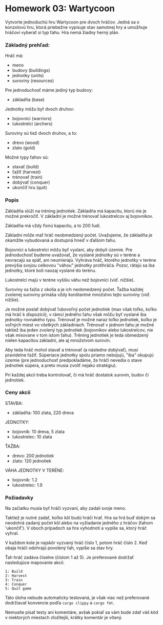 # Homework 03: Wartycoon

Vytvorte jednoduchú hru Wartycoon pre dvoch hráčov. Jedná sa o konzolovú hru, ktorá priebežne vypisuje stav samotnej hry
a umožňuje hráčovi vyberať si typ ťahu. Hra nemá žiadny herný plán.

### Základný prehľad:

Hráč má:

- meno
- budovy (buildings)
- jednotky (units)
- suroviny (resources)

Pre jednoduchosť máme jediný typ budovy:

- základňa (base)

Jednotky môžu byť dvoch druhov:

- bojovníci (warriors)
- lukostrelci (archers)

Suroviny sú tiež dvoch druhov, a to:

- drevo (wood)
- zlato (gold)

Možné typy ťahov sú:

- stavať (build)
- ťažiť (harvest)
- trénovať (train)
- dobývať (conquer)
- ukončiť hru (quit)

### Popis

Základňa slúži na tréning jednotiek. Základňa má kapacitu, ktorú nie je možné prekročiť. V základni je možné trénovať
lukostrelcov aj bojovníkov.

Základňa má vždy fixnú kapacitu, a to 200 ľudí.

Základní môže mať hráč neobmedzený počet. Uvažujeme, že základňa je okamžite vybudovaná a dostupná hneď v ďalšom ťahu.

Bojovníci a lukostrelci môžu byť vyslaní, aby dobyli územie. Pre jednoduchosť budeme uvažovať, že vyslané jednotky sú v
teréne a nevracajú sa späť, ani neumierajú. Vyhráva hráč, ktorého jednotky v teréne prevýšia svojou celkovou "váhou"
jednotky protihráča. Pozor, rátajú sa iba jednotky, ktoré boli naozaj vyslané do terénu.

Lukostrelci majú v teréne vyššiu váhu než bojovníci (viď. nižšie).

Suroviny sa ťažia z okolia a je ich neobmedzený počet. Ťažba každej zvolenej suroviny prináša vždy konštantné množstvo
tejto suroviny (viď. nižšie).

Je možné poslať dobývať ľubovoľný počet jednotiek (max však toľko, koľko má hráč k dispozícii), v rámci jedného ťahu
však môžu byť vyslané iba jednotky rovnakého typu. Trénovať je možné naraz toľko jednotiek, koľko je voľných miest vo
všetkých základniach. Trénovať v jednom ťahu je možné taktiež iba jeden zvolený typ jednotiek (bojovníkov alebo
lukostrelcov, nie však mixovane v tom istom ťahu). Tréning jednotiek je teda obmedzený nielen kapacitou základní, ale aj
množstvom surovín.

Aby teda hráč mohol stavať a trénovať (a následne dobývať), musí pravidelne ťažiť. Súperiace jednotky spolu priamo
nebojujú,
"iba" okupujú územie (pre jednoduchosť predpokladáme, že hráči nevedia o stave jednotiek súpera, a preto musia zvoliť
nejakú stratégiu).

Pri každej akcii treba kontrolovať, či má hráč dostatok surovín, budov či jednotiek.

### Ceny akcií

STAVBA:

- základňa: 100 zlata, 220 dreva

JEDNOTKY:

- bojovník: 10 dreva, 5 zlata
- lukostrelec: 10 zlata

ŤAŽBA:

- drevo: 200 jednotiek
- zlato: 120 jednotiek

VÁHA JEDNOTKY V TERÉNE:

- bojovník: 1.2
- lukostrelec: 1.9

### Požiadavky

Na začiatku musia byť hráči vyzvaní, aby zadali svoje meno.

Taktiež je nutné zadať, koľko kôl budú hráči hrať. Hra sa hrá buď dokým sa neodohrá zadaný počet kôl
alebo na vyžiadanie jedného z hráčov (ťahom 'ukončiť'). V oboch prípadoch sa hra vyhodnotí a vypíše sa, ktorý hráč
vyhral.

V každom kole je najskôr vyzvaný hráč číslo 1, potom hráč číslo 2. Keď obaja hráči odohrajú povolený ťah, vypíše sa stav hry.

Ťah hráč zadáva číselne (číslom 1 až 5). Je preferované dodržať nasledujúce mapovanie akcií:

    1: Build
    2: Harvest
    3: Train
    4: Conquer
    5: Quit game

Táto úloha nebude automaticky testovaná, je však viac než preferované dodržiavať konvencie podľa `cargo clippy` a
`cargo fmt`. 

Nemusíte písať testy ani komentáre, avšak pokiaľ sa vám bude zdať váš kód v niektorých miestach zložitejší, krátky komentár
je vítaný.